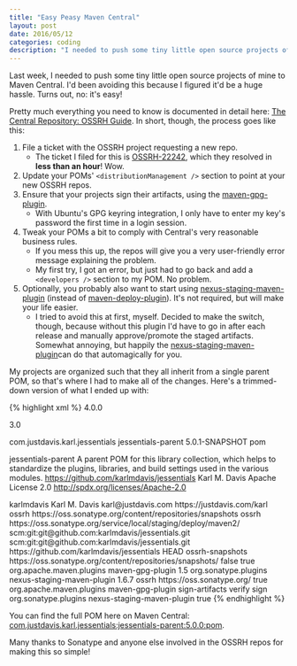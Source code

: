 ```yaml
---
title: "Easy Peasy Maven Central"
layout: post
date: 2016/05/12
categories: coding
description: "I needed to push some tiny little open source projects of mine to Maven Central. I'd been avoiding this because I figured it'd be a huge hassle. Turns out, no: it's easy!"
---
```


Last week, I needed to push some tiny little open source projects of mine to Maven Central. I'd been avoiding this because I figured it'd be a huge hassle. Turns out, no: it's easy!

Pretty much everything you need to know is documented in detail here: [The Central Repository: OSSRH Guide](http://central.sonatype.org/pages/ossrh-guide.html). In short, though, the process goes like this:

1. File a ticket with the OSSRH project requesting a new repo.
    * The ticket I filed for this is [OSSRH-22242](https://issues.sonatype.org/browse/OSSRH-22242), which they resolved in **less than an hour**! Wow.
2. Update your POMs' `<distributionManagement />` section to point at your new OSSRH repos.
3. Ensure that your projects sign their artifacts, using the [maven-gpg-plugin](https://maven.apache.org/plugins/maven-gpg-plugin/usage.html).
    * With Ubuntu's GPG keyring integration, I only have to enter my key's password the first time in a login session.
4. Tweak your POMs a bit to comply with Central's very reasonable business rules.
    * If you mess this up, the repos will give you a very user-friendly error message explaining the problem.
    * My first try, I got an error, but just had to go back and add a `<developers />` section to my POM. No problem.
5. Optionally, you probably also want to start using [nexus-staging-maven-plugin](https://github.com/sonatype/nexus-maven-plugins/tree/master/staging/maven-plugin) (instead of [maven-deploy-plugin](https://maven.apache.org/plugins/maven-deploy-plugin/)). It's not required, but will make your life easier.
    * I tried to avoid this at first, myself. Decided to make the switch, though, because without this plugin I'd have to go in after each release and manually approve/promote the staged artifacts. Somewhat annoying, but happily the [nexus-staging-maven-plugin](https://github.com/sonatype/nexus-maven-plugins/tree/master/staging/maven-plugin)can do that automagically for you.

My projects are organized such that they all inherit from a single parent POM, so that's where I had to make all of the changes. Here's a trimmed-down version of what I ended up with:

{% highlight xml %}
<project xmlns="http://maven.apache.org/POM/4.0.0" xmlns:xsi="http://www.w3.org/2001/XMLSchema-instance" xsi:schemaLocation="http://maven.apache.org/POM/4.0.0 http://maven.apache.org/xsd/maven-4.0.0.xsd">
  <modelVersion>4.0.0</modelVersion>

  <prerequisites>
    <maven>3.0</maven>
  </prerequisites>

  <groupId>com.justdavis.karl.jessentials</groupId>
  <artifactId>jessentials-parent</artifactId>
  <version>5.0.1-SNAPSHOT</version>
  <packaging>pom</packaging>

  <name>jessentials-parent</name>
  <description>
    A parent POM for this library collection, which helps to standardize 
    the plugins, libraries, and build settings used in the various modules.
  </description>
  <url>https://github.com/karlmdavis/jessentials</url>
  <organization>
    <name>Karl M. Davis</name>
  </organization>
  <licenses>
    <license>
      <name>Apache License 2.0</name>
      <url>http://spdx.org/licenses/Apache-2.0</url>
    </license>
  </licenses>

  <developers>
    <developer>
      <id>karlmdavis</id>
      <name>Karl M. Davis</name>
      <email>karl@justdavis.com</email>
      <url>https://justdavis.com/karl</url>
    </developer>
  </developers>

  <distributionManagement>
    <!-- Deploy these open source projects to the public OSSRH repositories, 
      per http://central.sonatype.org/pages/apache-maven.html. This helps ensure 
      that the releases land in the Maven Central repos. -->
    <snapshotRepository>
      <id>ossrh</id>
      <url>https://oss.sonatype.org/content/repositories/snapshots</url>
    </snapshotRepository>
    <repository>
      <id>ossrh</id>
      <url>https://oss.sonatype.org/service/local/staging/deploy/maven2/</url>
    </repository>
  </distributionManagement>

  <scm>
    <!-- URL format taken from http://www.sonatype.com/people/2009/09/maven-tips-and-tricks-using-github/ -->
    <connection>scm:git:git@github.com:karlmdavis/jessentials.git</connection>
    <developerConnection>scm:git:git@github.com:karlmdavis/jessentials.git</developerConnection>
    <url>https://github.com/karlmdavis/jessentials</url>
    <tag>HEAD</tag>
  </scm>

  <repositories>
    <repository>
      <id>ossrh-snapshots</id>
      <url>https://oss.sonatype.org/content/repositories/snapshots/</url>
      <releases>
        <enabled>false</enabled>
      </releases>
      <snapshots>
        <enabled>true</enabled>
      </snapshots>
    </repository>
  </repositories>

  <build>
    <pluginManagement>
      <plugins>
        <plugin>
          <groupId>org.apache.maven.plugins</groupId>
          <artifactId>maven-gpg-plugin</artifactId>
          <version>1.5</version>
        </plugin>
        <plugin>
          <groupId>org.sonatype.plugins</groupId>
          <artifactId>nexus-staging-maven-plugin</artifactId>
          <version>1.6.7</version>
          <configuration>
            <serverId>ossrh</serverId>
            <nexusUrl>https://oss.sonatype.org/</nexusUrl>
            <autoReleaseAfterClose>true</autoReleaseAfterClose>
          </configuration>
        </plugin>
      </plugins>
    </pluginManagement>
    <plugins>
      <plugin>
        <groupId>org.apache.maven.plugins</groupId>
        <artifactId>maven-gpg-plugin</artifactId>
        <executions>
          <execution>
            <!-- Ensure that all artifacts get signed prior to being deployed. 
              This is required for all artifacts heading to the Maven Central repo, but 
              is a good idea in general. -->
            <id>sign-artifacts</id>
            <phase>verify</phase>
            <goals>
              <goal>sign</goal>
            </goals>
          </execution>
        </executions>
      </plugin>
      <plugin>
        <!-- Specifying this plugin here replaces the default deploy plugin in 
          the lifecycle: this plugin will be used to deploy artifacts. This is great 
          for interacting with OSSRH and deploying to Maven Central. However, it can 
          be disabled in descendant projects by setting 'extensions' to false. -->
        <groupId>org.sonatype.plugins</groupId>
        <artifactId>nexus-staging-maven-plugin</artifactId>
        <extensions>true</extensions>
      </plugin>
    </plugins>
  </build>

</project>
{% endhighlight %}

You can find the full POM here on Maven Central: [com.justdavis.karl.jessentials:jessentials-parent:5.0.0:pom](https://repo1.maven.org/maven2/com/justdavis/karl/jessentials/jessentials-parent/5.0.0/jessentials-parent-5.0.0.pom).

Many thanks to Sonatype and anyone else involved in the OSSRH repos for making this so simple!

